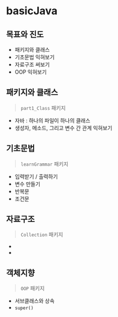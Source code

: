 # basicJava
## 목표와 진도
* 패키지와 클래스
* 기초문법 익혀보기
* 자료구조 써보기
* OOP 익혀보기

## 패키지와 클래스
> `part1_Class` 패키지
* 자바 : 하나의 파일이 하나의 클래스
* 생성자, 메소드, 그리고 변수 간 관계 익혀보기

## 기초문법
> `learnGrammar` 패키지
* 입력받기 / 출력하기
* 변수 만들기
* 반복문
* 조건문

## 자료구조
> `Collection` 패키지
* 
* 

## 객체지향
> `OOP` 패키지
* 서브클래스와 상속
* `super()`
